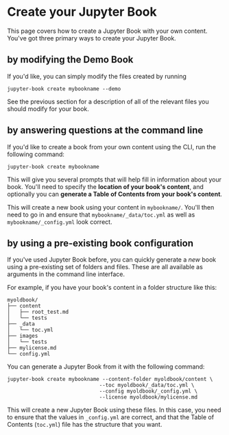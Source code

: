 # Create your Jupyter Book

This page covers how to create a Jupyter Book with your own content.
You've got three primary ways to create your Jupyter Book.

## by modifying the Demo Book

If you'd like, you can simply modify the files created by running

```
jupyter-book create mybookname --demo
```

See the previous section for a description of all of the relevant files you
should modify for your book.

## by answering questions at the command line

If you'd like to create a book from your own content using the CLI, run the
following command:

```
jupyter-book create mybookname
```

This will give you several prompts that will help fill in information about your book.
You'll need to specify the **location of your book's content**, and optionally you
can **generate a Table of Contents from your book's content**.

This will create a new book using your content in `mybookname/`. You'll then need to go in
and ensure that `mybookname/_data/toc.yml` as well as `mybookname/_config.yml` look correct.

## by using a pre-existing book configuration

If you've used Jupyter Book before, you can quickly generate a *new* book using a pre-existing
set of folders and files. These are all available as arguments in the command line interface.

For example, if you have your book's content in a folder structure like this:

```
myoldbook/
├── content
│   ├── root_test.md
│   └── tests
├── _data
│   └── toc.yml
├── images
│   └── tests
├── mylicense.md
└── config.yml
```

You can generate a Jupyter Book from it with the following command:


```
jupyter-book create mybookname --content-folder myoldbook/content \
                              --toc myoldbook/_data/toc.yml \
                              --config myoldbook/_config.yml \
                              --license myoldbook/mylicense.md
```

This will create a new Jupyter Book using these files. In this case, you need to ensure
that the values in `_config.yml` are correct, and that the Table of Contents (`toc.yml`) file
has the structure that you want.
